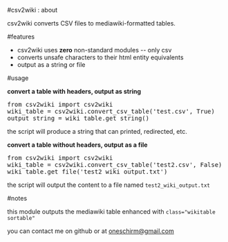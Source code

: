 #csv2wiki : about

csv2wiki converts CSV files to mediawiki-formatted tables. 

#features

* csv2wiki uses **zero** non-standard modules -- only csv
* converts unsafe characters to their html entity equivalents
* output as a string or file

#usage

**convert a table with headers, output as string**

<pre>
from csv2wiki import csv2wiki
wiki_table = csv2wiki.convert_csv_table('test.csv', True)
output_string = wiki_table.get_string()
</pre>

the script will produce a string that can printed, redirected, etc. 

**convert a table without headers, output as a file**

<pre>
from csv2wiki import csv2wiki
wiki_table = csv2wiki.convert_csv_table('test2.csv', False)
wiki_table.get_file('test2_wiki_output.txt')
</pre>

the script will output the content to a file named `test2_wiki_output.txt`

#notes

this module outputs the mediawiki table enhanced with `class="wikitable sortable"`

you can contact me on github or at oneschirm@gmail.com
